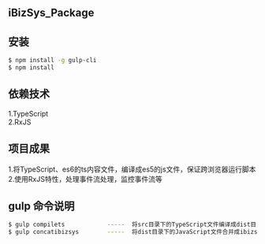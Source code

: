 ## iBizSys_Package

## 安装

```bash
$ npm install -g gulp-cli
$ npm install 
```

## 依赖技术

1.TypeScript<br/>
2.RxJS<br/>


## 项目成果

1.将TypeScript、es6的ts内容文件，编译成es5的js文件，保证跨浏览器运行脚本<br/>
2.使用RxJS特性，处理事件流处理，监控事件流等<br/>


## gulp 命令说明

```bash
$ gulp compilets            -----  将src目录下的TypeScript文件编译成dist目录下的JavaScript文件<br/>
$ gulp concatibizsys        -----  将dist目录下的JavaScript文件合并成ibizsys.js文件，合并顺序参考命令下的数组顺序  
```